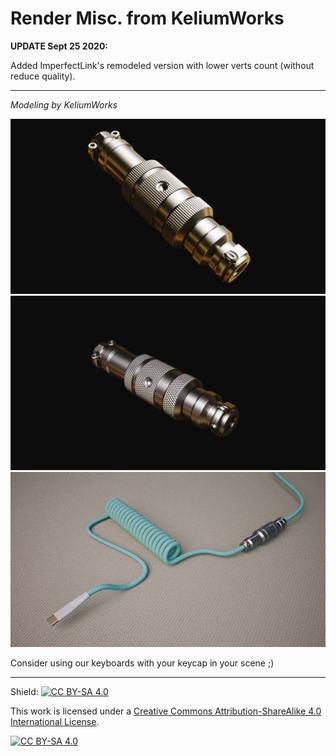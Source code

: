 # Render Misc. from KeliumWorks

**UPDATE Sept 25 2020:**

Added ImperfectLink's remodeled version with lower verts count (without reduce quality).

---
*Modeling by KeliumWorks*

![Connector](images/gx16.jpg?raw=true)
![Connector](images/gx16k.jpg?raw=true)
![Fullcable](images/fullcable.jpg?raw=true)

Consider using our keyboards with your keycap in your scene ;)

---
Shield: [![CC BY-SA 4.0][cc-by-sa-shield]][cc-by-sa]

This work is licensed under a
[Creative Commons Attribution-ShareAlike 4.0 International License][cc-by-sa].

[![CC BY-SA 4.0][cc-by-sa-image]][cc-by-sa]

[cc-by-sa]: http://creativecommons.org/licenses/by-sa/4.0/
[cc-by-sa-image]: https://licensebuttons.net/l/by-sa/4.0/88x31.png
[cc-by-sa-shield]: https://img.shields.io/badge/License-CC%20BY--SA%204.0-lightgrey.svg
